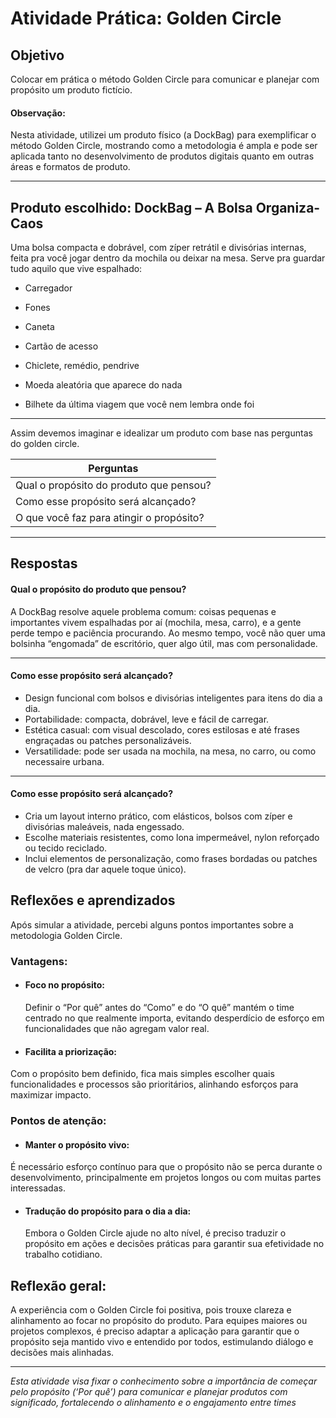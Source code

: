 # Atividade Prática: Golden Circle

## Objetivo  
Colocar em prática o método Golden Circle para comunicar e planejar com propósito um produto fictício.

#### Observação:
Nesta atividade, utilizei um produto físico (a DockBag) para exemplificar o método Golden Circle, mostrando como a metodologia é ampla e pode ser aplicada tanto no desenvolvimento de produtos digitais quanto em outras áreas e formatos de produto.

---

## Produto escolhido: DockBag – A Bolsa Organiza-Caos

 Uma bolsa compacta e dobrável, com zíper retrátil e divisórias internas, feita pra você jogar dentro da mochila ou deixar na mesa.
Serve pra guardar tudo aquilo que vive espalhado:

* Carregador

* Fones

* Caneta

* Cartão de acesso

* Chiclete, remédio, pendrive

* Moeda aleatória que aparece do nada

* Bilhete da última viagem que você nem lembra onde foi

---

Assim devemos imaginar e idealizar um produto com base nas perguntas do golden circle.

| Perguntas                                |                                                                                                                                                                                                                                                                             
|-----------------------------------------|
| Qual o propósito do produto que pensou? | 
| Como esse propósito será alcançado?     | 
| O que você faz para atingir o propósito?| 
  ---
 ## Respostas
 #### Qual o propósito do produto que pensou?
 A DockBag resolve aquele problema comum: coisas pequenas e importantes vivem espalhadas por aí (mochila, mesa, carro), e a gente perde tempo e paciência procurando. Ao mesmo tempo, você não quer uma bolsinha “engomada” de escritório, quer algo útil, mas com personalidade.
 
 ---
  #### Como esse propósito será alcançado?
  - Design funcional com bolsos e divisórias inteligentes para itens do dia a dia.
- Portabilidade: compacta, dobrável, leve e fácil de carregar.
- Estética casual: com visual descolado, cores estilosas e até frases engraçadas ou patches personalizáveis.
- Versatilidade: pode ser usada na mochila, na mesa, no carro, ou como necessaire urbana.
---
  #### Como esse propósito será alcançado?
  
- Cria um layout interno prático, com elásticos, bolsos com zíper e divisórias maleáveis, nada engessado.
- Escolhe materiais resistentes, como lona impermeável, nylon reforçado ou tecido reciclado.
- Inclui elementos de personalização, como frases bordadas ou patches de velcro (pra dar aquele toque único).

## Reflexões e aprendizados  
Após simular a atividade, percebi alguns pontos importantes sobre a metodologia Golden Circle.

### Vantagens:

* #### Foco no propósito:
  Definir o “Por quê” antes do “Como” e do “O quê” mantém o time centrado no que realmente importa, evitando desperdício de esforço em funcionalidades que não agregam valor real.

* #### Facilita a priorização: 
 Com o propósito bem definido, fica mais simples escolher quais funcionalidades e processos são prioritários, alinhando esforços para maximizar impacto.

### Pontos de atenção:

* #### Manter o propósito vivo:
É necessário esforço contínuo para que o propósito não se perca durante o desenvolvimento, principalmente em projetos longos ou com muitas partes interessadas.

* #### Tradução do propósito para o dia a dia:
  Embora o Golden Circle ajude no alto nível, é preciso traduzir o propósito em ações e decisões práticas para garantir sua efetividade no trabalho cotidiano.


Reflexão geral:
---

A experiência com o Golden Circle foi positiva, pois trouxe clareza e alinhamento ao focar no propósito do produto. Para equipes maiores ou projetos complexos, é preciso adaptar a aplicação para garantir que o propósito seja mantido vivo e entendido por todos, estimulando diálogo e decisões mais alinhadas.

---

*Esta atividade visa fixar o conhecimento sobre a importância de começar pelo propósito (‘Por quê’) para comunicar e planejar produtos com significado, fortalecendo o alinhamento e o engajamento entre times*
